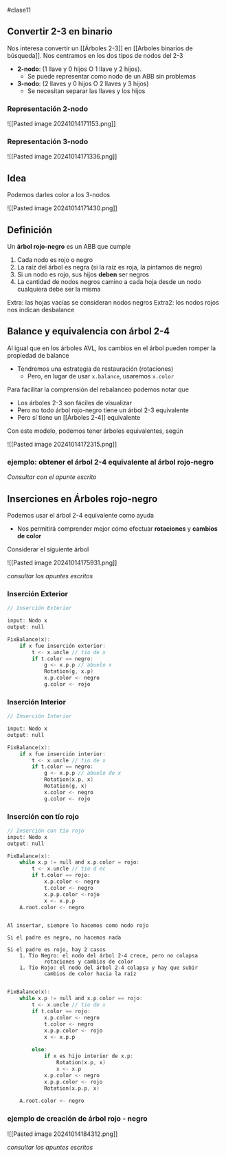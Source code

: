 #clase11

## Convertir 2-3 en binario

Nos interesa convertir un [[Árboles 2-3]] en [[Arboles binarios de búsqueda]]. Nos centramos en los dos tipos de nodos del 2-3
- **2-nodo**: (1 llave y 0 hijos O 1 llave y 2 hijos).
	- Se puede representar como nodo de un ABB sin problemas
- **3-nodo**: (2 llaves y 0 hijos O 2 llaves y 3 hijos)
	- Se necesitan separar las llaves y los hijos

### Representación 2-nodo

![[Pasted image 20241014171153.png]]

### Representación 3-nodo

![[Pasted image 20241014171336.png]]

## Idea

Podemos darles color a los 3-nodos

![[Pasted image 20241014171430.png]]

## Definición

Un **árbol rojo-negro** es un ABB que cumple
1. Cada nodo es rojo o negro
2. La raíz del árbol es negra (si la raíz es roja, la pintamos de negro)
3. Si un nodo es rojo, sus hijos **deben** ser negros
4. La cantidad de nodos negros camino a cada hoja desde un nodo cualquiera debe ser la misma

Extra: las hojas vacías se consideran nodos negros
Extra2: los nodos rojos nos indican desbalance

## Balance y equivalencia con árbol 2-4

Al igual que en los árboles AVL, los cambios en el árbol pueden romper la propiedad de balance
- Tendremos una estrategia de restauración (rotaciones)
	- Pero, en lugar de usar `x.balance`, usaremos `x.color`

Para facilitar la comprensión del rebalanceo podemos notar que
- Los árboles 2-3 son fáciles de visualizar
- Pero no todo árbol rojo-negro tiene un árbol 2-3 equivalente
- Pero sí tiene un [[Árboles 2-4]] equivalente

Con este modelo, podemos tener árboles equivalentes, según

![[Pasted image 20241014172315.png]]

### ejemplo: obtener el árbol 2-4 equivalente al árbol rojo-negro

*Consultar con el apunte escrito*

## Inserciones en Árboles rojo-negro

Podemos usar el árbol 2-4 equivalente como ayuda
- Nos permitirá comprender mejor cómo efectuar **rotaciones** y **cambios de color**

Considerar el siguiente árbol

![[Pasted image 20241014175931.png]]

*consultar los apuntes escritos*
### Inserción Exterior

```c
// Inserción Exterior

input: Nodo x
output: null

FixBalance(x):
	if x fue inserción exterior:
		t <- x.uncle // tio de x
		if t.color == negro:
			g <- x.p.p // abuelo x
			Rotation(g, x.p)
			x.p.color <- negro
			g.color <- rojo
```

### Inserción Interior

```c
// Inserción Interior

input: Nodo x
output: null

FixBalance(x):
	if x fue inserción interior:
		t <- x.uncle // tio de x
		if t.color == negro:
			g <- x.p.p // abuelo de x
			Rotation(x.p, x)
			Rotation(g, x)
			x.color <- negro
			g.color <- rojo

```

### Inserción con tío rojo

```c
// Inserción con tío rojo
input: Nodo x
output: null

FixBalance(x):
	while x.p != null and x.p.color = rojo:
		t <- x.uncle // tio d ec
		if t.color == rojo:
			x.p.color <- negro
			t.color <- negro
			x.p.p.color <-rojo
			x <- x.p.p
	A.root.color <- negro
```

```

Al insertar, siempre lo hacemos como nodo rojo

Si el padre es negro, no hacemos nada

Si el padre es rojo, hay 2 casos
	1. Tío Negro: el nodo del árbol 2-4 crece, pero no colapsa
			rotaciones y cambios de color
	1. Tío Rojo: el nodo del árbol 2-4 colapsa y hay que subir
			cambios de color hacia la raíz
```

```c

FixBalance(x):
	while x.p != null and x.p.color == rojo:
		t <- x.uncle // tio de x
		if t.color == rojo:
			x.p.color <- negro
			t.color <- negro
			x.p.p.color <- rojo
			x <- x.p.p
		
		else:
			if x es hijo interior de x.p:
				Rotation(x.p, x)
				x <- x.p
			x.p.color <- negro
			x.p.p.color <- rojo
			Rotation(x.p.p, x)
	
	A.root.color <- negro
```

### ejemplo de creación de árbol rojo - negro

![[Pasted image 20241014184312.png]]

*consultar los apuntes escritos*